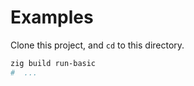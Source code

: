 # Examples

Clone this project, and `cd` to this directory.

```Bash
zig build run-basic
#  ...
```
